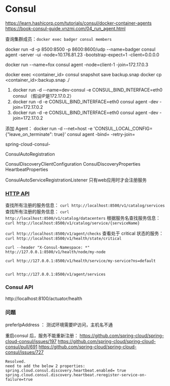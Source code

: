 # Consul

https://learn.hashicorp.com/tutorials/consul/docker-container-agents  
https://book-consul-guide.vnzmi.com/04_run_agent.html

查询集群成员：`docker exec badger consul members`

docker run -d -p 8500:8500 -p 8600:8600/udp --name=badger consul agent -server -ui -node=10.176.81.23 -bootstrap-expect=1 -client=0.0.0.0



docker run --name=fox consul agent -node=client-1 -join=172.17.0.3


docker exec <container_id> consul snapshot save backup.snap
docker cp <container_id>:backup.snap ./

1. docker run -d --name=dev-consul -e CONSUL_BIND_INTERFACE=eth0 consul  （假设IP是172.17.0.2）
2. docker run -d -e CONSUL_BIND_INTERFACE=eth0 consul agent -dev -join=172.17.0.2
3. docker run -d -e CONSUL_BIND_INTERFACE=eth0 consul agent -dev -join=172.17.0.2

添加 Agent：
docker run -d --net=host -e 'CONSUL_LOCAL_CONFIG={"leave_on_terminate": true}' consul agent -bind=<external ip> -retry-join=<root agent ip>



spring-cloud-consul-

ConsulAutoRegistration

ConsulDiscoveryClientConfiguration
            ConsulDiscoveryProperties
HeartbeatProperties

ConsulAutoServiceRegistrationListener
只有web应用时才会注册服务


### [HTTP API](https://developer.hashicorp.com/consul/api-docs/catalog#list-nodes-for-service)
查找所有注册的服务信息： `curl http://localhost:8500/v1/catalog/services`
查找所有注册的服务信息： `curl http://localhost:8500/v1/catalog/datacenters`
根据服务名查找服务信息： `curl http://localhost:8500/v1/catalog/service/{serviceName}`

`curl http://localhost:8500/v1/agent/checks`
查看处于 critical 状态的服务：`curl http://localhost:8500/v1/health/state/critical`

```
curl --header "X-Consul-Namespace: *" http://127.0.0.1:8500/v1/health/node/my-node

curl http://127.0.0.1:8500/v1/health/service/my-service?ns=default


curl http://127.0.0.1:8500/v1/agent/services

```



### Consul API
http://localhost:8100/actuator/health

### 问题
preferIpAddress ： 测试环境需要IP访问，主机名不通

重启consul 后，服务不能重新注册：
https://github.com/spring-cloud/spring-cloud-consul/issues/197
https://github.com/spring-cloud/spring-cloud-consul/pull/691
https://github.com/spring-cloud/spring-cloud-consul/issues/727

```
Resolved.
need to add the below 2 properties:
spring.cloud.consul.discovery.heartbeat.enabled= true
spring.cloud.consul.discovery.heartbeat.reregister-service-on-failure=true
```